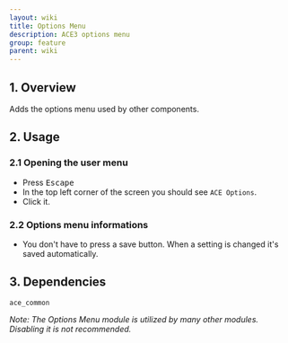 ```yaml
---
layout: wiki
title: Options Menu
description: ACE3 options menu
group: feature
parent: wiki
---
```


## 1. Overview

Adds the options menu used by other components.

## 2. Usage

### 2.1 Opening the user menu
- Press <kbd>Escape</kbd>
- In the top left corner of the screen you should see `ACE Options`.
- Click it.

### 2.2 Options menu informations
- You don't have to press a save button. When a setting is changed it's saved automatically.

## 3. Dependencies

`ace_common`

*Note: The Options Menu module is utilized by many other modules. Disabling it is not recommended.*
